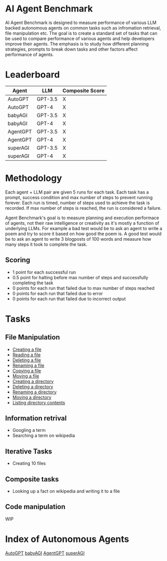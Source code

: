 # AI Agent Benchmark

AI Agent Benchmark is designed to measure performance of various LLM backed autonomous agents on common tasks such as infromation retrieval, file manipulation etc. The goal is to create a standard set of tasks that can be used to compare performance of various agents and help developers improve their agents. The emphasis is to study how different planning strategies, prompts to break down tasks and other factors affect performance of agents.

# Leaderboard

| Agent       | LLM         | Composite Score   |       
| ----------- | ----------- | -----------       |
| AutoGPT     | GPT-3.5     |   X               |
| AutoGPT     | GPT-4       |   X           |
| babyAGI     | GPT-3.5     |   X           |
| babyAGI     | GPT-4       |   X           |
| AgentGPT    | GPT-3.5     |   X           |
| AgentGPT    | GPT-4       |   X           |
| superAGI    | GPT-3.5     |   X           |
| superAGI    | GPT-4       |   X           |

# Methodology
Each agent + LLM pair are given 5 runs for each task. Each task has a prompt, success condition and max number of steps to prevent running forever. Each run is timed, number of steps used to achieve the task is recorded. If max number of steps is reached, the run is considered a failure.

Agent Benchmark's goal is to measure planning and execution performace of agents, not their raw intelligence or creativity as it's mostly a function of underlying LLMs. For example a bad test would be to ask an agent to write a poem and try to score it based on how good the poem is. A good test would be to ask an agent to write 3 blogposts of 100 words and measure how many steps it took to complete the task.

## Scoring 
- 1 point for each successful run
- 0.5 point for halting before max number of steps and successfully completing the task
- 0 points for each run that failed due to max number of steps reached
- 0 points for each run that failed due to error
- 0 points for each run that failed due to incorrect output

# Tasks

## File Manipulation

- [Creating a file](/file_manipulation/create_a_file.md)
- [Reading a file](/file_manipulation/reading_a_file.md)
- [Deleting a file](/file_manipulation/deleting_a_file.md)
- [Renaming a file](/file_manipulation/renamind_a_file.md)
- [Copying a file](/file_manipulation/copying_a_file.md)
- [Moving a file](/file_manipulation/moving_a_file.md)
- [Creating a directory](/file_manipulation/creating_directory.md)
- [Deleting a directory](/file_manipulation/deleting_directory.md)
- [Renaming a directory](/file_manipulation/renaming_directory.md)
- [Moving a directory](/file_manipulation/moving_directory.md)
- [Listing directory contents](/file_manipulation/listing_directory_contents.md)


## Information retrival
- Googling a term
- Searching a term on wikipedia


## Iterative Tasks
- Creating 10 files

## Composite tasks
- Looking up a fact on wikipedia and writing it to a file

## Code manipulation
WIP


# Index of Autonomous Agents

[AutoGPT](https://github.com/Significant-Gravitas/Auto-GPT)
[babyAGI](https://github.com/yoheinakajima/babyagi)
[AgentGPT](https://github.com/reworkd/AgentGPT)
[superAGI](https://github.com/TransformerOptimus/SuperAGI)